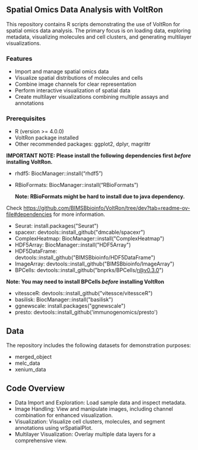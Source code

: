 ## Spatial Omics Data Analysis with VoltRon
This repository contains R scripts demonstrating the use of VoltRon for spatial omics data analysis. The primary focus is on loading data, exploring metadata, visualizing molecules and cell clusters, and generating multilayer visualizations.

### Features
- Import and manage spatial omics data
- Visualize spatial distributions of molecules and cells
- Combine image channels for clear representation
- Perform interactive visualization of spatial data
- Create multilayer visualizations combining multiple assays and annotations

### Prerequisites
- R (version >= 4.0.0)
- VoltRon package installed
- Other recommended packages: ggplot2, dplyr, magrittr

**IMPORTANT NOTE: Please install the following dependencies first *before* installing VoltRon.**

- rhdf5: BiocManager::install(“rhdf5”)
- RBioFormats: BiocManager::install(“RBioFormats”) 

  **Note: RBioFormats might be hard to install due to java dependency.**

 Check https://github.com/BIMSBbioinfo/VoltRon/tree/dev?tab=readme-ov-file#dependencies for more information.
 
- Seurat: install.packages("Seurat")
- spacexr: devtools::install_github("dmcable/spacexr")
- ComplexHeatmap: BiocManager::install("ComplexHeatmap")
- HDF5Array: BiocManager::install("HDF5Array")
- HDF5DataFrame: devtools::install_github("BIMSBbioinfo/HDF5DataFrame")
- ImageArray: devtools::install_github("BIMSBbioinfo/ImageArray")
- BPCells: devtools::install_github("bnprks/BPCells/r@v0.3.0")

**Note: You may need to install BPCells *before* installing VoltRon**

- vitessceR: devtools::install_github("vitessce/vitessceR")
- basilisk: BiocManager::install("basilisk")
- ggnewscale: install.packages("ggnewscale")
- presto: devtools::install_github('immunogenomics/presto')

## Data
The repository includes the following datasets for demonstration purposes:

- merged_object
- melc_data
- xenium_data

## Code Overview
- Data Import and Exploration: Load sample data and inspect metadata.
- Image Handling: View and manipulate images, including channel combination for enhanced visualization.
- Visualization: Visualize cell clusters, molecules, and segment annotations using vrSpatialPlot.
- Multilayer Visualization: Overlay multiple data layers for a comprehensive view.


